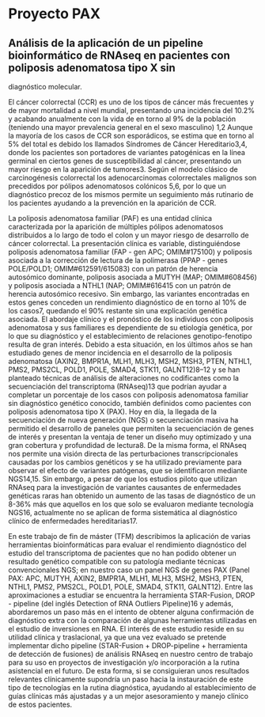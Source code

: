 # Proyecto PAX

## Análisis de la aplicación de un pipeline bioinformático de RNAseq en pacientes con poliposis adenomatosa tipo X sin
diagnóstico molecular.

El cáncer colorrectal (CCR) es uno de los tipos de cáncer más frecuentes y de mayor mortalidad a nivel
mundial, presentando una incidencia del 10.2% y acabando anualmente con la vida de en torno al 9% de
la población (teniendo una mayor prevalencia general en el sexo masculino) 1,2
Aunque la mayoría de los casos de CCR son esporádicos, se estima que en torno al 5% del total es debido
los llamados Síndromes de Cáncer Hereditario3,4, donde los pacientes son portadores de variantes
patogénicas en la línea germinal en ciertos genes de susceptibilidad al cáncer, presentando un mayor
riesgo en la aparición de tumores3. Según el modelo clásico de carcinogénesis colorrectal los
adenocarcinomas colorrectales malignos son precedidos por pólipos adenomatosos colónicos 5,6, por lo
que un diagnóstico precoz de los mismos permite un seguimiento más rutinario de los pacientes ayudando
a la prevención en la aparición de CCR.

La poliposis adenomatosa familiar (PAF) es una entidad clínica caracterizada por la aparición de múltiples
pólipos adenomatosos distribuidos a lo largo de todo el colon y un mayor riesgo de desarrollo de cáncer
colorrectal. La presentación clínica es variable, distinguiéndose poliposis adenomatosa familiar (FAP - gen
APC; OMIM#175100) y poliposis asociada a la corrección de lectura de la polimerasa (PPAP - genes
POLE/POLD1; OMIM#612591/615083) con un patrón de herencia autosómico dominante, poliposis
asociada a MUTYH (MAP; OMIM#608456) y poliposis asociada a NTHL1 (NAP; OMIM#616415 con un
patrón de herencia autosómico recesivo. Sin embargo, las variantes encontradas en estos genes conceden
un rendimiento diagnóstico de en torno al 10% de los casos7, quedando el 90% restante sin una
explicación genética asociada. El abordaje clínico y el pronóstico de los individuos con poliposis
adenomatosa y sus familiares es dependiente de su etiología genética, por lo que su diagnóstico y el
establecimiento de relaciones genotipo-fenotipo resulta de gran interés.
Debido a esta situación, en los últimos años se han estudiado genes de menor incidencia en el desarrollo
de la poliposis adenomatosa (AXIN2, BMPR1A, MLH1, MLH3, MSH2, MSH3, PTEN, NTHL1, PMS2, PMS2CL,
POLD1, POLE, SMAD4, STK11, GALNT12)8–12 y se han planteado técnicas de análisis de alteraciones no
codificantes como la secuenciación del transcriptoma (RNAseq)13 que podrían ayudar a completar un
porcentaje de los casos con poliposis adenomatosa familiar sin diagnóstico genético conocido, también
definidos como pacientes con poliposis adenomatosa tipo X (PAX).
Hoy en día, la llegada de la secuenciación de nueva generación (NGS) o secuenciación masiva ha permitido
el desarrollo de paneles que permiten la secuenciación de genes de interés y presentan la ventaja de tener
un diseño muy optimizado y una gran cobertura y profundidad de lectura8. De la misma forma, el RNAseq
nos permite una visión directa de las perturbaciones transcripcionales causadas por los cambios genéticos
y se ha utilizado previamente para observar el efecto de variantes patógenas, que se identificaron
mediante NGS14,15. Sin embargo, a pesar de que los estudios piloto que utilizan RNAseq para la
investigación de variantes causantes de enfermedades genéticas raras han obtenido un aumento de las
tasas de diagnóstico de un 8-36% más que aquellos en los que solo se evaluaron mediante tecnología
NGS16, actualmente no se aplican de forma sistemática al diagnóstico clínico de enfermedades
hereditarias17.

En este trabajo de fin de máster (TFM) describimos la aplicación de varias herramientas bioinformáticas
para evaluar el rendimiento diagnóstico del estudio del transcriptoma de pacientes que no han podido
obtener un resultado genético compatible con su patología mediante técnicas convencionales NGS; en
nuestro caso un panel NGS de genes PAX (Panel PAX: APC, MUTYH, AXIN2, BMPR1A, MLH1, MLH3, MSH2, MSH3, PTEN, NTHL1, PMS2, PMS2CL, POLD1, POLE, SMAD4, STK11, GALNT12).
Entre las aproximaciones a estudiar se encuentra la herramienta STAR-Fusion, DROP - pipeline (del inglés Detection of RNA Outliers Pipeline)16 y además, abordaremos un paso más en el intento de obtener alguna confirmación de diagnóstico extra con la comparación de algunas herramientas utilizadas en el estudio de inversiones en RNA.
El interés de este estudio reside en su utilidad clínica y traslacional, ya que una vez evaluado se pretende implementar dicho pipeline (STAR-Fusion + DROP-pipeline + herramienta de detección de fusiones) de análisis RNAseq en nuestro centro de trabajo para su uso en proyectos de investigación y/o incorporación a la rutina asistencial en el futuro. De esta forma, si se consiguieran unos resultados relevantes clínicamente supondría un paso hacia la instauración de este tipo de tecnologías en la rutina diagnóstica, ayudando al establecimiento de guías clínicas más ajustadas y a un mejor asesoramiento y manejo clínico de estos pacientes.
